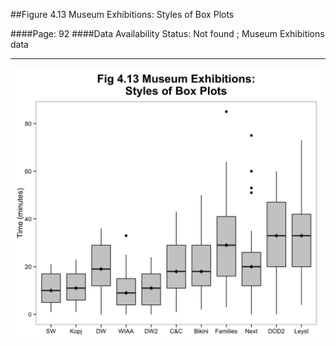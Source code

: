 ##Figure 4.13 Museum Exhibitions: Styles of Box Plots

####Page: 92
####Data Availability Status: Not found ; Museum Exhibitions data
***
![`Museum Exhibitions: Styles of Box Plots`](fig04-13_museum-exhibitions-styles-of-box-plots.png)


